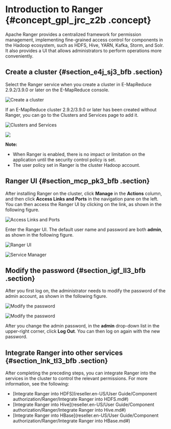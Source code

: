 # Introduction to Ranger {#concept_gpl_jrc_z2b .concept}

Apache Ranger provides a centralized framework for permission management, implementing fine-grained access control for components in the Hadoop ecosystem, such as HDFS, Hive, YARN, Kafka, Storm, and Solr. It also provides a UI that allows administrators to perform operations more conveniently.

## Create a cluster {#section_e4j_sj3_bfb .section}

Select the Ranger service when you create a cluster in E-MapReduce 2.9.2/3.9.0 or later on the E-MapReduce console.

![Create a cluster](http://static-aliyun-doc.oss-cn-hangzhou.aliyuncs.com/assets/img/17948/155255251611486_en-US.png)

If an E-MapReduce cluster 2.9.2/3.9.0 or later has been created without Ranger, you can go to the Clusters and Services page to add it.

![Clusters and Services](http://static-aliyun-doc.oss-cn-hangzhou.aliyuncs.com/assets/img/17948/155255251611487_en-US.png)

![](http://static-aliyun-doc.oss-cn-hangzhou.aliyuncs.com/assets/img/17948/155255251611488_en-US.png)

**Note:** 

-   When Ranger is enabled, there is no impact or limitation on the application until the security control policy is set.
-   The user policy set in Ranger is the cluster Hadoop account.

## Ranger UI {#section_mcp_pk3_bfb .section}

After installing Ranger on the cluster, click **Manage** in the **Actions** column, and then click **Access Links and Ports** in the navigation pane on the left. You can then access the Ranger UI by clicking on the link, as shown in the following figure.

![Access Links and Ports](http://static-aliyun-doc.oss-cn-hangzhou.aliyuncs.com/assets/img/17948/155255251611489_en-US.png)

Enter the Ranger UI. The default user name and password are both **admin**, as shown in the following figure.

![Ranger UI](http://static-aliyun-doc.oss-cn-hangzhou.aliyuncs.com/assets/img/17948/155255251611490_en-US.png)

![Service Manager](http://static-aliyun-doc.oss-cn-hangzhou.aliyuncs.com/assets/img/17948/155255251611491_en-US.png)

## Modify the password {#section_igf_ll3_bfb .section}

After you first log on, the administrator needs to modify the password of the admin account, as shown in the following figure.

![Modify the password](http://static-aliyun-doc.oss-cn-hangzhou.aliyuncs.com/assets/img/17948/155255251611492_en-US.png)

![Modify the password](http://static-aliyun-doc.oss-cn-hangzhou.aliyuncs.com/assets/img/17948/155255251611493_en-US.png)

After you change the admin password, in the **admin** drop-down list in the upper-right corner, click **Log Out**. You can then log on again with the new password.

## Integrate Ranger into other services {#section_lnk_tl3_bfb .section}

After completing the preceding steps, you can integrate Ranger into the services in the cluster to control the relevant permissions. For more information, see the following:

-   [Integrate Ranger into HDFS](reseller.en-US/User Guide/Component authorization/Ranger/Integrate Ranger into HDFS.md#)
-   [Integrate Ranger into Hive](reseller.en-US/User Guide/Component authorization/Ranger/Integrate Ranger into Hive.md#)
-   [Integrate Ranger into HBase](reseller.en-US/User Guide/Component authorization/Ranger/Integrate Ranger into HBase.md#)

